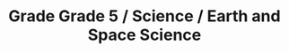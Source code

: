 ---
title: "Grade Grade 5 / Science / Earth and Space Science"
subject: "science"
grade: "5"
area: "ess"
next_steps:
  - instructions: "With your student, discuss the producers, consumers, decomposers, and nonliving matter in a familiar ecosystem. Analyze how the organisms’ traits support their survival in the ecosystem. Predict how organisms would survive in different environments. Search “ecosystem cycles” online to support the discussion. "
  - instructions: "With your student, design and conduct an experiment to show if mixing kitchen substances causes chemical changes. Substances may include water, vinegar, baking soda, and salt. Search “virtual lab chemical changes” online for a list of data to collect. Push objects to see how motion changes when forces are applied. "
  - instructions: "With your student, find a stream or pond. Record observations of living and nonliving parts of the ecosystem. Discuss how matter moves between organisms and the environment, and how water changed the land over time. Then, search “nutrient cycling” and “rock cycle and water erosion” online to further the discussion."
---
